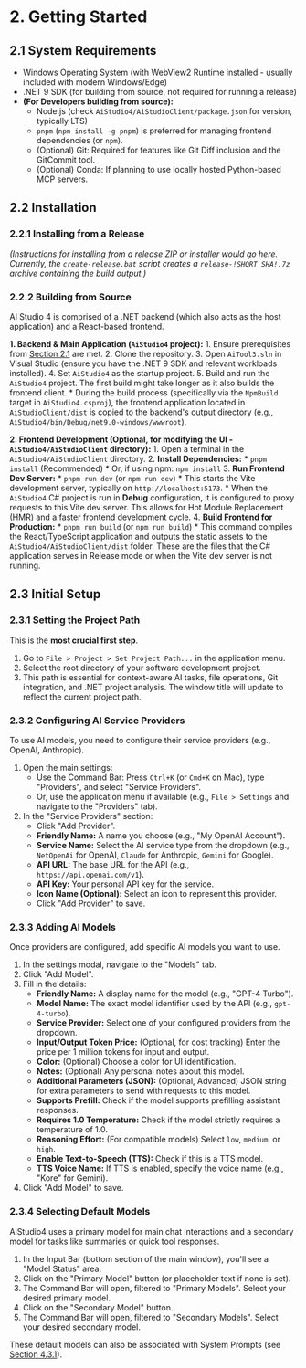 ﻿# 2. Getting Started

## 2.1 System Requirements
*   Windows Operating System (with WebView2 Runtime installed - usually included with modern Windows/Edge)
*   .NET 9 SDK (for building from source, not required for running a release)
*   **(For Developers building from source):**
    *   Node.js (check `AiStudio4/AiStudioClient/package.json` for version, typically LTS)
    *   `pnpm` (`npm install -g pnpm`) is preferred for managing frontend dependencies (or `npm`).
    *   (Optional) Git: Required for features like Git Diff inclusion and the GitCommit tool.
    *   (Optional) Conda: If planning to use locally hosted Python-based MCP servers.

## 2.2 Installation

### 2.2.1 Installing from a Release
*(Instructions for installing from a release ZIP or installer would go here. Currently, the `create-release.bat` script creates a `release-!SHORT_SHA!.7z` archive containing the build output.)*

### 2.2.2 Building from Source
AI Studio 4 is comprised of a .NET backend (which also acts as the host application) and a React-based frontend.

**1. Backend & Main Application (`AiStudio4` project):**
    1.  Ensure prerequisites from [Section 2.1](#21-system-requirements) are met.
    2.  Clone the repository.
    3.  Open `AiTool3.sln` in Visual Studio (ensure you have the .NET 9 SDK and relevant workloads installed).
    4.  Set `AiStudio4` as the startup project.
    5.  Build and run the `AiStudio4` project. The first build might take longer as it also builds the frontend client.
        *   During the build process (specifically via the `NpmBuild` target in `AiStudio4.csproj`), the frontend application located in `AiStudioClient/dist` is copied to the backend's output directory (e.g., `AiStudio4/bin/Debug/net9.0-windows/wwwroot`).

**2. Frontend Development (Optional, for modifying the UI - `AiStudio4/AiStudioClient` directory):**
    1.  Open a terminal in the `AiStudio4/AiStudioClient` directory.
    2.  **Install Dependencies:**
        *   `pnpm install` (Recommended)
        *   Or, if using npm: `npm install`
    3.  **Run Frontend Dev Server:**
        *   `pnpm run dev` (or `npm run dev`)
        *   This starts the Vite development server, typically on `http://localhost:5173`.
        *   When the `AiStudio4` C# project is run in **Debug** configuration, it is configured to proxy requests to this Vite dev server. This allows for Hot Module Replacement (HMR) and a faster frontend development cycle.
    4.  **Build Frontend for Production:**
        *   `pnpm run build` (or `npm run build`)
        *   This command compiles the React/TypeScript application and outputs the static assets to the `AiStudio4/AiStudioClient/dist` folder. These are the files that the C# application serves in Release mode or when the Vite dev server is not running.

## 2.3 Initial Setup

### 2.3.1 Setting the Project Path
This is the **most crucial first step**.
1.  Go to `File > Project > Set Project Path...` in the application menu.
2.  Select the root directory of your software development project.
3.  This path is essential for context-aware AI tasks, file operations, Git integration, and .NET project analysis.
    The window title will update to reflect the current project path.

### 2.3.2 Configuring AI Service Providers
To use AI models, you need to configure their service providers (e.g., OpenAI, Anthropic).
1.  Open the main settings:
    *   Use the Command Bar: Press `Ctrl+K` (or `Cmd+K` on Mac), type "Providers", and select "Service Providers".
    *   Or, use the application menu if available (e.g., `File > Settings` and navigate to the "Providers" tab).
2.  In the "Service Providers" section:
    *   Click "Add Provider".
    *   **Friendly Name:** A name you choose (e.g., "My OpenAI Account").
    *   **Service Name:** Select the AI service type from the dropdown (e.g., `NetOpenAi` for OpenAI, `Claude` for Anthropic, `Gemini` for Google).
    *   **API URL:** The base URL for the API (e.g., `https://api.openai.com/v1`).
    *   **API Key:** Your personal API key for the service.
    *   **Icon Name (Optional):** Select an icon to represent this provider.
    *   Click "Add Provider" to save.

### 2.3.3 Adding AI Models
Once providers are configured, add specific AI models you want to use.
1.  In the settings modal, navigate to the "Models" tab.
2.  Click "Add Model".
3.  Fill in the details:
    *   **Friendly Name:** A display name for the model (e.g., "GPT-4 Turbo").
    *   **Model Name:** The exact model identifier used by the API (e.g., `gpt-4-turbo`).
    *   **Service Provider:** Select one of your configured providers from the dropdown.
    *   **Input/Output Token Price:** (Optional, for cost tracking) Enter the price per 1 million tokens for input and output.
    *   **Color:** (Optional) Choose a color for UI identification.
    *   **Notes:** (Optional) Any personal notes about this model.
    *   **Additional Parameters (JSON):** (Optional, Advanced) JSON string for extra parameters to send with requests to this model.
    *   **Supports Prefill:** Check if the model supports prefilling assistant responses.
    *   **Requires 1.0 Temperature:** Check if the model strictly requires a temperature of 1.0.
    *   **Reasoning Effort:** (For compatible models) Select `low`, `medium`, or `high`.
    *   **Enable Text-to-Speech (TTS):** Check if this is a TTS model.
    *   **TTS Voice Name:** If TTS is enabled, specify the voice name (e.g., "Kore" for Gemini).
4.  Click "Add Model" to save.

### 2.3.4 Selecting Default Models
AiStudio4 uses a primary model for main chat interactions and a secondary model for tasks like summaries or quick tool responses.
1.  In the Input Bar (bottom section of the main window), you'll see a "Model Status" area.
2.  Click on the "Primary Model" button (or placeholder text if none is set).
3.  The Command Bar will open, filtered to "Primary Models". Select your desired primary model.
4.  Click on the "Secondary Model" button.
5.  The Command Bar will open, filtered to "Secondary Models". Select your desired secondary model.

These default models can also be associated with System Prompts (see [Section 4.3.1](04-using-aistudio4.md#431-system-prompts)).